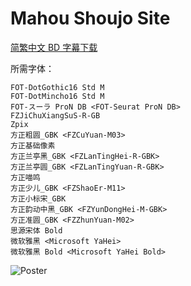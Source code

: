 # Mahou Shoujo Site

[简繁中文 BD 字幕下载](https://github.com/Nekomoekissaten-SUB/Nekomoekissaten-Storage/releases/download/subtitle_pkg/Mahou_Shoujo_Site_BD_zho.7z)

所需字体：
```
FOT-DotGothic16 Std M
FOT-DotMincho16 Std M
FOT-スーラ ProN DB <FOT-Seurat ProN DB>
FZJiChuXiangSuS-R-GB
Zpix
方正粗圆_GBK <FZCuYuan-M03>
方正基础像素
方正兰亭黑_GBK <FZLanTingHei-R-GBK>
方正兰亭圆_GBK <FZLanTingYuan-R-GBK>
方正喵鸣
方正少儿_GBK <FZShaoEr-M11>
方正小标宋_GBK
方正韵动中黑_GBK <FZYunDongHei-M-GBK>
方正准圆_GBK <FZZhunYuan-M02>
思源宋体 Bold
微软雅黑 <Microsoft YaHei>
微软雅黑 Bold <Microsoft YaHei Bold>
```

![Poster](http://nekomoe.pages.dev/images/2018-04/mahoushoujyosite.png)